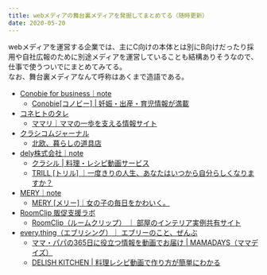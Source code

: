 ```yaml
---
title: webメディアの舞台裏メディアを発掘してまとめてる（随時更新）
date: 2020-05-20
---
```


webメディアを運営する企業では、主にC向けの本体とは別にB向けだったり採用や自社広報のために別途メディアを運営していることも結構ありそうなので、仕事で使うついでにまとめてみてる。   
なお、舞台裏メディアなんて呼称はあくまで造語である。   

- [Conobie for business｜note](https://note.com/conobie_)
    - [Conobie\[コノビー\] | 妊娠・出産・育児情報が満載](https://conobie.jp)
- [コネヒトのタレ](https://biz.connehito.com/)
    - [ママリ｜ママの一歩を支える情報サイト](https://mamari.jp/)
- [クラシコムジャーナル](https://kurashicom.jp)
    - [北欧、暮らしの道具店](https://hokuohkurashi.com/)
- [dely株式会社｜note](https://note.com/dely_jp)
    - [クラシル | 料理・レシピ動画サービス](https://www.kurashiru.com/)
    - [TRILL [トリル] ｜一度きりの人生、あなたはいつから自分らしくなりますか？](https://trilltrill.jp/)
- [MERY｜note](https://note.com/mery_news)
    - [MERY [メリー]｜女の子の毎日をかわいく。](https://mery.jp/)
- [RoomClip 販促支援ラボ](http://splab.roomclip.jp/)
    - [RoomClip（ルームクリップ） ｜ 部屋のインテリア実例共有サイト](https://roomclip.jp/)
- [every.thing（エブリシング）｜ エブリーのこと、ぜんぶ](https://everything.every.tv/)
    - [ママ・パパの365日に役立つ情報を動画でお届け | MAMADAYS（ママデイズ）](https://mamadays.tv/)
    - [DELISH KITCHEN | 料理レシピ動画で作り方が簡単にわかる](https://delishkitchen.tv/)